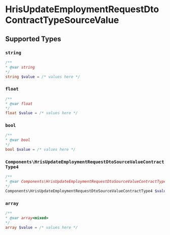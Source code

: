 # HrisUpdateEmploymentRequestDtoContractTypeSourceValue


## Supported Types

### `string`

```php
/**
* @var string
*/
string $value = /* values here */
```

### `float`

```php
/**
* @var float
*/
float $value = /* values here */
```

### `bool`

```php
/**
* @var bool
*/
bool $value = /* values here */
```

### `Components\HrisUpdateEmploymentRequestDtoSourceValueContractType4`

```php
/**
* @var Components\HrisUpdateEmploymentRequestDtoSourceValueContractType4
*/
Components\HrisUpdateEmploymentRequestDtoSourceValueContractType4 $value = /* values here */
```

### `array`

```php
/**
* @var array<mixed>
*/
array $value = /* values here */
```


